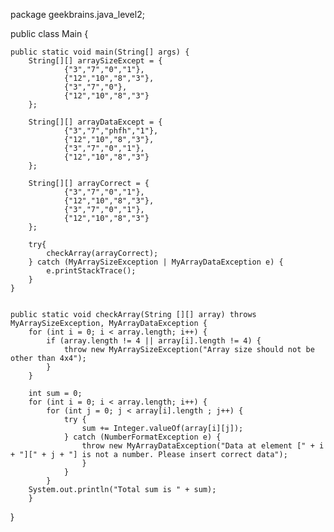 package geekbrains.java_level2;

public class Main {

    public static void main(String[] args) {
        String[][] arraySizeExcept = {
                {"3","7","0","1"},
                {"12","10","8","3"},
                {"3","7","0"},
                {"12","10","8","3"}
        };

        String[][] arrayDataExcept = {
                {"3","7","phfh","1"},
                {"12","10","8","3"},
                {"3","7","0","1"},
                {"12","10","8","3"}
        };

        String[][] arrayCorrect = {
                {"3","7","0","1"},
                {"12","10","8","3"},
                {"3","7","0","1"},
                {"12","10","8","3"}
        };

        try{
            checkArray(arrayCorrect);
        } catch (MyArraySizeException | MyArrayDataException e) {
            e.printStackTrace();
        }
    }


    public static void checkArray(String [][] array) throws MyArraySizeException, MyArrayDataException {
        for (int i = 0; i < array.length; i++) {
            if (array.length != 4 || array[i].length != 4) {
                throw new MyArraySizeException("Array size should not be other than 4x4");
            }
        }

        int sum = 0;
        for (int i = 0; i < array.length; i++) {
            for (int j = 0; j < array[i].length ; j++) {
                try {
                    sum += Integer.valueOf(array[i][j]);
                } catch (NumberFormatException e) {
                    throw new MyArrayDataException("Data at element [" + i + "][" + j + "] is not a number. Please insert correct data");
                    }
                }
            }
        System.out.println("Total sum is " + sum);
        }
}